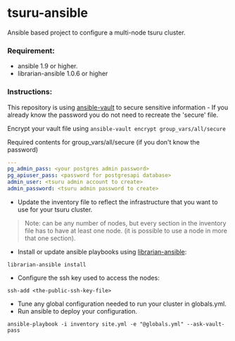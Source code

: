 # tsuru-ansible

Ansible based project to configure a multi-node tsuru cluster.

### Requirement:
* ansible 1.9 or higher.
* librarian-ansible 1.0.6 or higher

### Instructions:

This repository is using [ansible-vault](https://docs.ansible.com/playbooks_vault.html) to secure sensitive information - If you already know the password you do not need to recreate the 'secure' file.

Encrypt your vault file using `ansible-vault encrypt group_vars/all/secure`

Required contents for group_vars/all/secure (if you don't know the password)

```yaml
---
pg_admin_pass: <your postgres admin password>
pg_apiuser_pass: <password for postgresapi database>
admin_user: <tsuru admin account to create>
admin_password: <tsuru admin password to create>
```

* Update the inventory file to reflect the infrastructure that you want to use for your tsuru cluster.

> Note: can be any number of nodes, but every section in the inventory file has to have at least one node.
> (it is possible to use a node in more that one section).

* Install or update ansible playbooks using [librarian-ansible](https://github.com/bcoe/librarian-ansible):
```
librarian-ansible install
```

* Configure the ssh key used to access the nodes:
```{r, engine='bash'}
ssh-add <the-public-ssh-key-file>
```
* Tune any global configuration needed to run your cluster in globals.yml.
* Run ansible to deploy your configuration.
```{r, engine='bash'}
ansible-playbook -i inventory site.yml -e "@globals.yml" --ask-vault-pass
```
